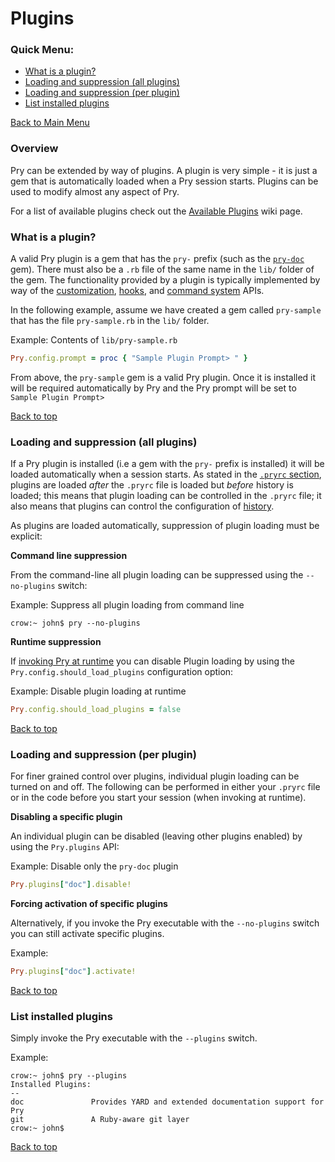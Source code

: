 # Plugins

<a name="Back_to_top">

### Quick Menu:

* <a href="#Plugin_what_is">What is a plugin?</a>
* <a href="#Load_suppress">Loading and suppression (all plugins)</a>
* <a href="#Load_suppress_per_plugin">Loading and suppression (per plugin)</a>
* <a href="#Plugin_listing">List installed plugins</a>

[Back to Main Menu](https://github.com/pry/pry/wiki)

### Overview

Pry can be extended by way of plugins. A plugin is very simple - it is
just a gem that is automatically loaded  when a Pry session starts.
Plugins can be used to modify almost any aspect of Pry.

For a list of available plugins check out the [Available Plugins](https://github.com/pry/pry/wiki/Available-plugins) wiki page.


<a name="Plugin_what_is">

### What is a plugin?

A valid Pry plugin is a gem that has the `pry-` prefix (such as the
[`pry-doc`](https://rubygems.org/gems/pry-doc) gem). There must also
be a `.rb` file of the same name in the `lib/` folder of the gem. The
functionality provided by a plugin is typically implemented by way of the
[customization](https://github.com/pry/pry/wiki/Customization-and-configuration),
[hooks](https://github.com/pry/pry/wiki/Hooks), and
[command system](https://github.com/pry/pry/wiki/Command-system) APIs.

In the following example, assume we have created a gem called
`pry-sample` that has the file `pry-sample.rb` in the
`lib/` folder.

Example: Contents of `lib/pry-sample.rb`

```ruby
Pry.config.prompt = proc { "Sample Plugin Prompt> " }
```

From above, the `pry-sample` gem is a valid Pry plugin. Once it
is installed it will be required automatically by Pry and the Pry
prompt will be set to `Sample Plugin Prompt>`

<a href="#Back_to_top">Back to top</a>

<a name="Load_suppress">

### Loading and suppression (all plugins)

If a Pry plugin is installed (i.e a gem with the `pry-` prefix is installed) it will be
loaded automatically when a session starts. As stated in the [`.pryrc`
section](https://github.com/pry/pry/wiki/Pry-rc#Load_suppress),
plugins are loaded _after_ the `.pryrc` file is loaded but _before_
history is loaded; this means that plugin loading can be controlled in
the `.pryrc` file; it also means that plugins can control the
configuration of [history](https://github.com/pry/pry/wiki/History).

As plugins are loaded automatically, suppression of plugin
loading must be explicit:

**Command line suppression**

From the command-line all plugin loading can be suppressed using the
`--no-plugins` switch:

Example: Suppress all plugin loading from command line

```
crow:~ john$ pry --no-plugins
```

**Runtime suppression**

If [invoking Pry at runtime](https://github.com/pry/pry/wiki/Runtime-invocation) you can
disable Plugin loading by using the `Pry.config.should_load_plugins`
configuration option:

Example: Disable plugin loading at runtime

```ruby
Pry.config.should_load_plugins = false
```

<a href="#Back_to_top">Back to top</a>

<a name="Load_suppress_per_plugin">

### Loading and suppression (per plugin)

For finer grained control over plugins, individual plugin loading can
be turned on and off. The following can be performed in either your
`.pryrc` file or in the code before you start your session (when
invoking at runtime).

**Disabling a specific plugin**

An individual plugin can be disabled (leaving other plugins enabled) by using the `Pry.plugins` API:

Example: Disable only the `pry-doc` plugin

```ruby
Pry.plugins["doc"].disable!
```

**Forcing activation of specific plugins**

Alternatively, if you invoke the Pry executable with the
`--no-plugins` switch you can still activate specific plugins.

Example:

```ruby
Pry.plugins["doc"].activate!
```

<a href="#Back_to_top">Back to top</a>

<a name="Plugin_listing">

### List installed plugins

Simply invoke the Pry executable with the `--plugins`
switch.

Example:

```
crow:~ john$ pry --plugins
Installed Plugins:
--
doc               Provides YARD and extended documentation support for Pry
git               A Ruby-aware git layer
crow:~ john$
```

<a href="#Back_to_top">Back to top</a>
